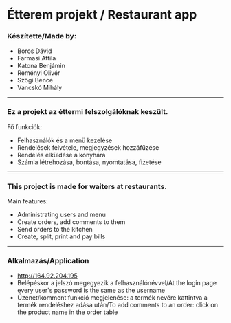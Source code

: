 # Étterem projekt / Restaurant app

### Készítette/Made by:
* Boros Dávid
* Farmasi Attila
* Katona Benjámin
* Reményi Olivér
* Szögi Bence
* Vancskó Mihály

---

### Ez a projekt az éttermi felszolgálóknak keszült. <br>
Fő funkciók:
- Felhasználók és a menü kezelése
- Rendelések felvétele, megjegyzések hozzáfűzése
- Rendelés elküldése a konyhára
- Számla létrehozása, bontása, nyomtatása, fizetése

---

### This project is made for waiters at restaurants. <br>
Main features:
- Administrating users and menu
- Create orders, add comments to them
- Send orders to the kitchen
- Create, split, print and pay bills

---

### Alkalmazás/Application
- http://164.92.204.195
- Belépéskor a jelszó megegyezik a felhasználónévvel/At the login page every user's password is the same as the username
- Üzenet/komment funkció megjelenése: a termék nevére kattintva a termék rendeléshez adása után/To add comments to an order: click on the product name in the order table
